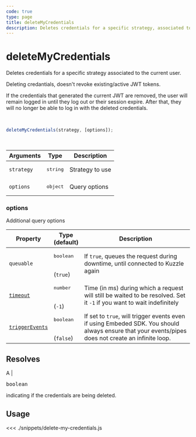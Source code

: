 ```yaml
---
code: true
type: page
title: deleteMyCredentials
description: Deletes credentials for a specific strategy, associated to the current user
---
```


# deleteMyCredentials

Deletes credentials for a specific strategy associated to the current user.

Deleting credantials, doesn't revoke existing/active JWT tokens.

If the credentials that generated the current JWT are removed, the user will remain logged in until they log out or their session expire. After that, they will no longer be able to log in with the deleted credentials.

<br/>

```js
deleteMyCredentials(strategy, [options]);
```

<br/>

| Arguments  | Type              | Description     |
| ---------- | ----------------- | --------------- |
| `strategy` | <pre>string</pre> | Strategy to use |
| `options`  | <pre>object</pre> | Query options   |

### options

Additional query options

| Property   | Type<br/>(default)              | Description                                                                                                           |
| ---------- | ------------------------------- | --------------------------------------------------------------------------------------------------------------------- |
| `queuable` | <pre>boolean</pre><br/>(`true`) | If `true`, queues the request during downtime, until connected to Kuzzle again                                          |
| [`timeout`](/sdk/7/core-classes/kuzzle/query#timeout)  | <pre>number</pre><br/> (`-1`)              | Time (in ms) during which a request will still be waited to be resolved. Set it `-1` if you want to wait indefinitely |
| [`triggerEvents`](/sdk/7/core-classes/kuzzle/query#triggerEvents)  | <pre>boolean</pre> <br/>(`false`)| If set to `true`, will trigger events even if using Embeded SDK. You should always ensure that your events/pipes does not create an infinite loop. <SinceBadge version="Kuzzle 2.31.0"/> |

## Resolves

A | <pre>boolean</pre> indicating if the credentials are being deleted.

## Usage

<<< ./snippets/delete-my-credentials.js

